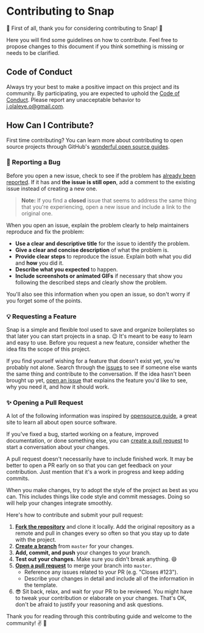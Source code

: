 # Contributing to Snap

:tada: First of all, thank you for considering contributing to Snap! :tada:

Here you will find some guidelines on how to contribute. Feel free to propose changes to this document if you think something is missing or needs to be clarified.

## Code of Conduct

Always try your best to make a positive impact on this project and its community. By participating, you are expected to uphold the [Code of Conduct](CODE_OF_CONDUCT.md). Please report any unacceptable behavior to j.olaleye.o@gmail.com.

## How Can I Contribute?

First time contributing? You can learn more about contributing to open source projects through GitHub's [wonderful open source guides](https://opensource.guide/how-to-contribute/).

### :bug: Reporting a Bug

Before you open a new issue, check to see if the problem has [already been reported](https://github.com/jolaleye/snap/issues). If it has and **the issue is still open**, add a comment to the existing issue instead of creating a new one.

> **Note:** If you find a **closed** issue that seems to address the same thing that you're experiencing, open a new issue and include a link to the original one.

When you open an issue, explain the problem clearly to help maintainers reproduce and fix the problem:

- **Use a clear and descriptive title** for the issue to identify the problem.
- **Give a clear and concise description** of what the problem is.
- **Provide clear steps** to reproduce the issue. Explain both what you did and **how** you did it.
- **Describe what you expected** to happen.
- **Include screenshots or animated GIFs** if necessary that show you following the described steps and clearly show the problem.

You'll also see this information when you open an issue, so don't worry if you forget some of the points.

### :bulb: Requesting a Feature

Snap is a simple and flexible tool used to save and organize boilerplates so that later you can start projects in a snap. :wink: It's meant to be easy to learn and easy to use. Before you request a new feature, consider whether the idea fits the scope of this project. 

If you find yourself wishing for a feature that doesn't exist yet, you're probably not alone. Search through the [issues](https://github.com/jolaleye/snap/issues) to see if someone else wants the same thing and contribute to the conversation. If the idea hasn't been brought up yet, [open an issue](https://github.com/jolaleye/snap/issues/new?template=feature_request.md) that explains the feature you'd like to see, why you need it, and how it should work.

### :sparkles: Opening a Pull Request

A lot of the following information was inspired by [opensource.guide](https://opensource.guide/how-to-contribute/), a great site to learn all about open source software.

If you've fixed a bug, started working on a feature, improved documentation, or done something else, you can [create a pull request](https://github.com/jolaleye/snap/pulls) to start a conversation about your changes.

A pull request doesn't necessarily have to include finished work. It may be better to open a PR early on so that you can get feedback on your contribution. Just mention that it's a work in progress and keep adding commits.

When you make changes, try to adopt the style of the project as best as you can. This includes things like code style and commit messages. Doing so will help your changes integrate smoothly.

Here's how to contribute and submit your pull request:

1. [**Fork the repository**](https://help.github.com/articles/fork-a-repo/) and clone it locally. Add the original repository as a remote and pull in changes every so often so that you stay up to date with the project.
2. [**Create a branch**](https://guides.github.com/introduction/flow/) from `master` for your changes.
3. **Add, commit, and push** your changes to your branch.
4. **Test out your changes.** Make sure you didn't break anything. :smile:
4. [**Open a pull request**](https://github.com/jolaleye/snap/pulls) to merge your branch into `master`.
    - Reference any issues related to your PR (e.g. "Closes #123").
    - Describe your changes in detail and include all of the information in the template.
5. :sunglasses: Sit back, relax, and wait for your PR to be reviewed. You might have to tweak your contribution or elaborate on your changes. That's OK, don't be afraid to justify your reasoning and ask questions.

Thank you for reading through this contributing guide and welcome to the community! :v: :tada: